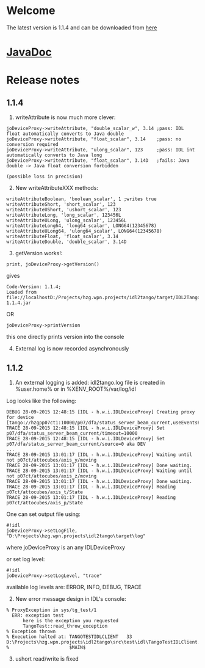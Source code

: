 # Welcome

The latest version is 1.1.4 and can be downloaded from [here](https://bintray.com/artifact/download/hzgde/hzg-wpn-projects/hzg/wpn/xenv/IDL2TangoJavaClient/1.1.4/IDL2TangoJavaClient-1.1.4.jar)

# [JavaDoc](http://hzgwpn.bitbucket.org/idl2java)

# Release notes 

## 1.1.4

1) writeAttribute is now much more clever:

```
joDeviceProxy->writeAttribute, "double_scalar_w", 3.14 ;pass: IDL float automatically converts to Java double
joDeviceProxy->writeAttribute, "float_scalar", 3.14    ;pass: no conversion required
joDeviceProxy->writeAttribute, "ulong_scalar", 123     ;pass: IDL int automatically converts to Java long
joDeviceProxy->writeAttribute, "float_scalar", 3.14D   ;fails: Java double -> Java float conversion forbidden
                                                                     (possible loss in precision)
```

2) New writeAttributeXXX methods:

```
writeAttributeBoolean, 'boolean_scalar', 1 ;writes true
writeAttributeShort, 'short_scalar', 123
writeAttributeUShort, 'ushort_scalar', 123
writeAttributeLong, 'long_scalar', 123456L
writeAttributeULong, 'ulong_scalar', 123456L
writeAttributeLong64, 'long64_scalar', LONG64(12345678)
writeAttributeULong64, 'ulong64_scalar', LONG64(12345678)
writeAttributeFloat, 'float_scalar', 3.14
writeAttributeDouble, 'double_scalar', 3.14D
```

3) getVersion works!:

```
print, joDeviceProxy->getVersion()
```
gives
```
Code-Version: 1.1.4;
Loaded from file://localhostD:/Projects/hzg.wpn.projects/idl2tango/target/IDL2TangoJavaClient-1.1.4.jar
```

OR

```
joDeviceProxy->printVersion
```

this one directly prints version into the console

4) External log is now recorded asynchronously

## 1.1.2

1) An external logging is added: idl2tango.log file is created in %user.home% or in %XENV_ROOT%/var/log/idl

Log looks like the following:

```
DEBUG 28-09-2015 12:48:15 [IDL - h.w.i.IDLDeviceProxy] Creating proxy for device [tango://hzgpp07ct1:10000/p07/dfa/status_server_beam_current,useEventsForWaitUntil=false]
TRACE 28-09-2015 12:48:15 [IDL - h.w.i.IDLDeviceProxy] Set p07/dfa/status_server_beam_current/timeout=10000
TRACE 28-09-2015 12:48:15 [IDL - h.w.i.IDLDeviceProxy] Set p07/dfa/status_server_beam_current/source=0 aka DEV
...
TRACE 28-09-2015 13:01:17 [IDL - h.w.i.IDLDeviceProxy] Waiting until not p07ct/attocubes/axis_y/moving
TRACE 28-09-2015 13:01:17 [IDL - h.w.i.IDLDeviceProxy] Done waiting.
TRACE 28-09-2015 13:01:17 [IDL - h.w.i.IDLDeviceProxy] Waiting until not p07ct/attocubes/axis_z/moving
TRACE 28-09-2015 13:01:17 [IDL - h.w.i.IDLDeviceProxy] Done waiting.
TRACE 28-09-2015 13:01:17 [IDL - h.w.i.IDLDeviceProxy] Reading p07ct/attocubes/axis_t/State
TRACE 28-09-2015 13:01:17 [IDL - h.w.i.IDLDeviceProxy] Reading p07ct/attocubes/axis_p/State
```

One can set output file using:

```
#!idl
joDeviceProxy->setLogFile, "D:\Projects\hzg.wpn.projects\idl2tango\target\log"
```

where joDeviceProxy is an any IDLDeviceProxy

or set log level:

```
#!idl
joDeviceProxy->setLogLevel, "trace"
```

available log levels are: ERROR, INFO, DEBUG, TRACE

2) New error message design in IDL's console:

```
% ProxyException in sys/tg_test/1
  ERR: exception test
      here is the exception you requested
      TangoTest::read_throw_exception
% Exception thrown
% Execution halted at: TANGOTESTIDLCLIENT   33 D:\Projects\hzg.wpn.projects\idl2tango\src\test\idl\TangoTestIDLClient.pro
%                      $MAIN$
```

3) ushort read/write is fixed